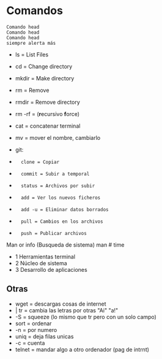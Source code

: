 # Comandos

```
Comando head
Comando head
Comando head
siempre alerta más
```

- ls = List Files
- cd = Change directory
- mkdir = Make directory
- rm = Remove
- rmdir = Remove directory
- rm -rf = (**r**ecursivo **f**orce)
- cat = concatenar terminal
- mv = mover el nombre, cambiarlo

- git:
-		clone = Copiar
-		commit = Subir a temporal
-		status = Archivos por subir
-		add = Ver los nuevos ficheros
-		add -u = Eliminar datos borrados
-		pull = Cambios en los archivos
-		push = Publicar archivos


Man or info (Busqueda de sistema) man # time
- 1 Herramientas terminal
- 2 Núcleo de sistema
- 3 Desarrollo de aplicaciones


## Otras

- wget = descargas cosas de internet
- | tr = cambia las letras por otras "Ai" "a!"
- 	-S = squeeze (lo mismo que tr pero con un solo campo)
- sort = ordenar
-	-n = por numero
- uniq = deja filas unicas
- 	-c = cuenta
- telnet = mandar algo a otro ordenador (pag de intrnt)